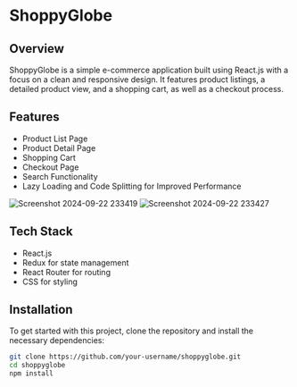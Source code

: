  # ShoppyGlobe

## Overview
ShoppyGlobe is a simple e-commerce application built using React.js with a focus on a clean and responsive design. It features product listings, a detailed product view, and a shopping cart, as well as a checkout process.

## Features
- Product List Page
- Product Detail Page
- Shopping Cart
- Checkout Page
- Search Functionality
- Lazy Loading and Code Splitting for Improved Performance

![Screenshot 2024-09-22 233419](https://github.com/user-attachments/assets/12c482ea-b8fb-4b72-888c-c34759fb4401)
![Screenshot 2024-09-22 233427](https://github.com/user-attachments/assets/0fa6f752-b70c-46aa-86d4-d4c3c76dbf72)

## Tech Stack
- React.js
- Redux for state management
- React Router for routing
- CSS for styling

## Installation
To get started with this project, clone the repository and install the necessary dependencies:

```bash
git clone https://github.com/your-username/shoppyglobe.git
cd shoppyglobe
npm install

 
